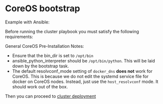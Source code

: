 CoreOS bootstrap
===============

Example with Ansible:

Before running the cluster playbook you must satisfy the following requirements:

General CoreOS Pre-Installation Notes:

- Ensure that the bin_dir is set to `/opt/bin`
- ansible_python_interpreter should be `/opt/bin/python`. This will be laid down by the bootstrap task.
- The default resolvconf_mode setting of `docker_dns` **does not** work for CoreOS. This is because we do not edit the systemd service file for docker on CoreOS nodes. Instead, just use the `host_resolvconf` mode. It should work out of the box.

Then you can proceed to [cluster deployment](#run-deployment)
